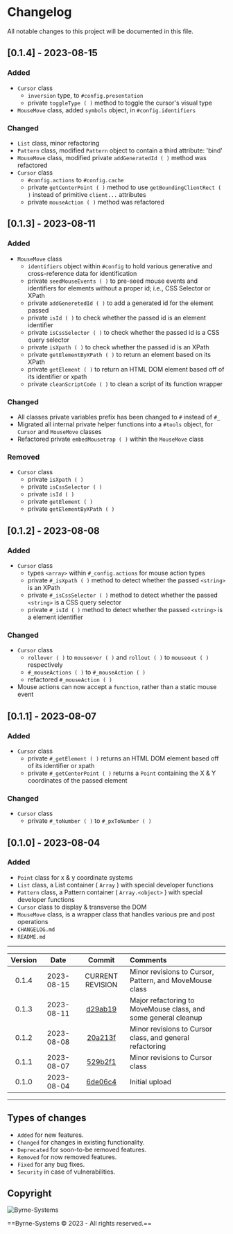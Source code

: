 # Changelog
All notable changes to this project will be documented in this file.

## [0.1.4] - 2023-08-15
### Added
- `Cursor` class
  - `inversion` type, to `#config.presentation`
  - private `toggleType ( )` method to toggle the cursor's visual type
- `MouseMove` class, added `symbols` object, in `#config.identifiers`

### Changed
- `List` class, minor refactoring
- `Pattern` class, modified `Pattern` object to contain a third attribute: 'bind'
- `MouseMove` class, modified private `addGeneratedId ( )` method was refactored
- `Cursor` class
  - `#config.actions` to `#config.cache`
  - private `getCenterPoint ( )` method to use `getBoundingClientRect ( )` instead of primitive `client...` attributes
  - private `mouseAction ( )` method was refactored

## [0.1.3] - 2023-08-11
### Added
- `MouseMove` class
  - `identifiers` object within `#config` to hold various generative and cross-reference data for identification
  - private `seedMouseEvents ( )` to pre-seed mouse events and identifiers for elements without a proper id; i.e., CSS Selector or XPath
  - private `addGeneretedId ( )` to add a generated id for the element passed
  - private `isId ( )` to check whether the passed id is an element identifier
  - private `isCssSelector ( )` to check whether the passed id is a CSS query selector
  - private `isXpath ( )` to check whether the passed id is an XPath
  - private `getElementByXPath ( )` to return an element based on its XPath
  - private `getElement ( )` to return an HTML DOM element based off of its identifier or xpath
  - private `cleanScriptCode ( )` to clean a script of its function wrapper

### Changed
- All classes private variables prefix has been changed to `#` instead of `#_`
- Migrated all internal private helper functions into a `#tools` object, for `Cursor` and `MouseMove` classes
- Refactored private `embedMousetrap ( )` within the `MouseMove` class

### Removed
- `Cursor` class
  - private `isXpath ( )`
  - private `isCssSelector ( )`
  - private `isId ( )`
  - private `getElement ( )`
  - private `getElementByXPath ( )`

## [0.1.2] - 2023-08-08
### Added
- `Cursor` class
  - types `<array>` within `#_config.actions` for mouse action types
  - private `#_isXpath ( )` method to detect whether the passed `<string>` is an XPath
  - private `#_isCssSelector ( )` method to detect whether the passed `<string>` is a CSS query selector
  - private `#_isId ( )` method to detect whether the passed `<string>` is a element identifier

### Changed
- `Cursor` class
  - `rollover ( )` to `mouseover ( )` and `rollout ( )` to `mouseout ( )` respectively
  - `#_mouseActions ( )` to `#_mouseAction ( )`
  - refactored `#_mouseAction ( )`
- Mouse actions can now accept a `function`, rather than a static mouse event

## [0.1.1] - 2023-08-07
### Added
- `Cursor` class
  - private `#_getElement ( )` returns an HTML DOM element based off of its identifier or xpath
  - private `#_getCenterPoint ( )` returns a `Point` containing the X & Y coordinates of the passed element

### Changed
- `Cursor` class
  - private `#_toNumber ( )` to `#_pxToNumber ( )`

## [0.1.0] - 2023-08-04
### Added
- `Point` class for x & y coordinate systems
- `List` class, a List container ( `Array` ) with special developer functions
- `Pattern` class, a Pattern container ( `Array.<object>` ) with special developer functions
- `Cursor` class to display & transverse the DOM
- `MouseMove` class, is a wrapper class that handles various pre and post operations
- `CHANGELOG.md`
- `README.md`

---
| Version | Date       | Commit                                                                   | Comments                                                          |
| :-----: | :--------: | :----------------------------------------------------------------------: | :---------------------------------------------------------------- |
| 0.1.4   | 2023-08-15 | CURRENT REVISION                                                         | Minor revisions to Cursor, Pattern, and MoveMouse class
| 0.1.3   | 2023-08-11 | [d29ab19](https://github.com/Justin-Byrne/MouseMove/commit/d29ab19)      | Major refactoring to MoveMouse class, and some general cleanup
| 0.1.2   | 2023-08-08 | [20a213f](https://github.com/Justin-Byrne/MouseMove/commit/20a213f)      | Minor revisions to Cursor class, and general refactoring
| 0.1.1   | 2023-08-07 | [529b2f1](https://github.com/Justin-Byrne/MouseMove/commit/529b2f1) 	    | Minor revisions to Cursor class
| 0.1.0   | 2023-08-04 | [6de06c4](https://github.com/Justin-Byrne/MouseMove/commit/6de06c4) 	    | Initial upload

---

## Types of changes
- `Added` for new features.
- `Changed` for changes in existing functionality.
- `Deprecated` for soon-to-be removed features.
- `Removed` for now removed features.
- `Fixed` for any bug fixes.
- `Security` in case of vulnerabilities.

## Copyright

![Byrne-Systems](http://byrne-systems.com/content/static/cube_sm.png)

==Byrne-Systems © 2023 - All rights reserved.==
